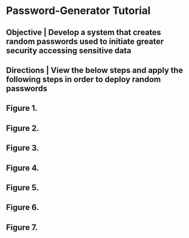 # Password-Generator Tutorial


## Objective | Develop a system that creates random passwords used to initiate greater security accessing sensitive data


## Directions | View the below steps and apply the following steps in order to deploy random passwords


## Figure 1. 



## Figure 2.



## Figure 3.



## Figure 4.



## Figure 5.



## Figure 6.



## Figure 7.








